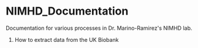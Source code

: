 # NIMHD_Documentation
Documentation for various processes in Dr. Marino-Ramirez's NIMHD lab.

1. How to extract data from the UK Biobank
